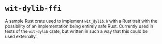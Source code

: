 # `wit-dylib-ffi`

A sample Rust crate used to implement `wit_dylib.h` with a Rust trait with the
possibility of an implementation being entirely safe Rust. Currently used in
tests of the `wit-dylib` crate, but written in such a way that this could be
used externally.

